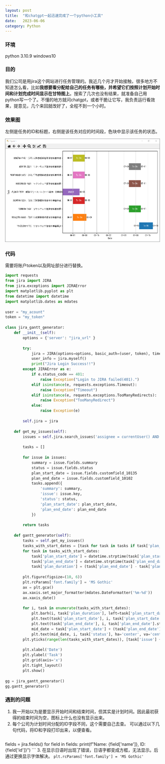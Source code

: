 ```yaml
---
layout: post
title:  "和chatgpt一起迅速完成了一个python小工具"
date:   2023-06-06
category: Python
---
```


### 环境 

python 3.10.9
windows10

### 目的
我们公司是用jira这个网站进行任务管理的。我近几个月才开始接触，很多地方不知道怎么看，比如**我想要看分配给自己的任务有哪些，并希望它们按照计划开始时间和计划完成时间显示在甘特图上**。搜索了几次也没有结果，就准备自己用python写一个了。不懂的地方就问chatgpt，或者干脆让它写，我负责运行看效果，提意见，几个来回就改好了，全程不到一个小时。

### 效果图
左侧是任务的ID和标题，右侧是该任务对应的时间段，色块中显示该任务的状态。

![Pasted image 20230606085037](https://github.com/Minoa0313/MyImage/blob/main/img/20230606091018.png?raw=true)



### 代码
需要将账户token以及网址部分进行替换。
```python
import requests
from jira import JIRA
from jira.exceptions import JIRAError
import matplotlib.pyplot as plt
from datetime import datetime
import matplotlib.dates as mdates

user = "my_acount"
token = "my_token"

class jira_gantt_generator:
    def __init__(self):
        options = {'server': "jira_url" }
        
        try:
            jira = JIRA(options=options, basic_auth=(user, token), timeout=30, max_retries=3)
            user_info = jira.myself()
            print("Jira Login Success!!")
        except JIRAError as e:
            if e.status_code == 401:
                raise Exception("Login to JIRA failed(401).")
            elif isinstance(e, requests.exceptions.Timeout):
                raise Exception("Timeout")
            elif isinstance(e, requests.exceptions.TooManyRedirects):
                raise Exception("TooManyRedirect")
            else:
                raise Exception(e)

        self.jira = jira

    def get_my_issues(self):
        issues = self.jira.search_issues('assignee = currentUser() AND resolution = Unresolved')

        tasks = []

        for issue in issues:
            summary = issue.fields.summary
            status = issue.fields.status
            plan_start_date = issue.fields.customfield_10135  
            plan_end_date = issue.fields.customfield_10102  
            tasks.append({
                'summary': summary,
                'issue': issue.key,
                'status': status,
                'plan_start_date': plan_start_date,
                'plan_end_date': plan_end_date
            })

        return tasks

    def gantt_generator(self):
        tasks = self.get_my_issues()
        tasks_with_start_dates = [task for task in tasks if task['plan_start_date'] is not None and task['plan_end_date'] is not None]
        for task in tasks_with_start_dates:
            task['plan_start_date'] = datetime.strptime(task['plan_start_date'], "%Y-%m-%d")
            task['plan_end_date'] = datetime.strptime(task['plan_end_date'], "%Y-%m-%d")
            task['plan_duration'] = (task['plan_end_date'] - task['plan_start_date']).days

        plt.figure(figsize=(10, 6))
        plt.rcParams['font.family'] = 'MS Gothic'
        ax = plt.gca()
        ax.xaxis.set_major_formatter(mdates.DateFormatter('%m-%d'))  
        ax.xaxis_date() 

        for i, task in enumerate(tasks_with_start_dates):
            plt.barh(i, task['plan_duration'], left=task['plan_start_date'], height=0.8, align='center')
            plt.text(task['plan_start_date'], i, task['plan_start_date'].strftime('%m-%d'), ha='right', va='center')
            plt.text(task['plan_end_date'], i, task['plan_end_date'].strftime('%m-%d'), ha='left', va='center')
            mid_date = task['plan_start_date'] + (task['plan_end_date'] - task['plan_start_date']) / 2
            plt.text(mid_date, i, task['status'], ha='center', va='center', color='white')
        plt.yticks(range(len(tasks_with_start_dates)), [task['issue'] + ": " + task['summary'] for task in tasks_with_start_dates]) 

        plt.xlabel('Date')
        plt.ylabel('Task')
        plt.grid(axis='x')
        plt.tight_layout()
        plt.show()

gg = jira_gantt_generator()
gg.gantt_generator()
```


### 遇到的问题
1. 我一开始以为是要显示开始时间和结束时间，但其实是计划时间。因此最初获得的结束时间为空，图标上什么也没有显示出来。
2. 每个公司为计划时间分配的ID字段不同，这个需要自己去查。
	可以通过以下几句代码，将ID和字段打印出来，以便查看。
	```python 
fields = jira.fields() 
for field in fields: 
		print(f"Name: {field['name']}, ID: {field['id']}")
	```
3. 在显示日语时出现了错误，日语字都变成方框，无法显示。后通过更换显示字体解决。 
	`plt.rcParams['font.family'] = 'MS Gothic'`

